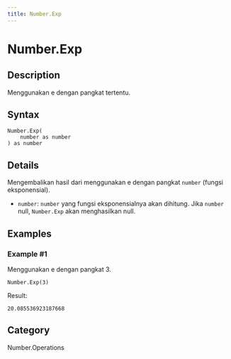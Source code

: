 ```yaml
---
title: Number.Exp
---
```


# Number.Exp


## Description

Menggunakan e dengan pangkat tertentu.


## Syntax

```powerquery
Number.Exp(
    number as number
) as number
```


## Details

Mengembalikan hasil dari menggunakan e dengan pangkat <code>number</code> (fungsi eksponensial).      <ul>        <li><code>number</code>: <code>number</code> yang fungsi eksponensialnya akan dihitung. Jika <code>number</code> null, <code>Number.Exp</code> akan menghasilkan null. </li>      </ul>


## Examples

### Example #1 
Menggunakan e dengan pangkat 3.
```powerquery
Number.Exp(3)
```

Result: 
```powerquery
20.085536923187668
```




## Category
Number.Operations
